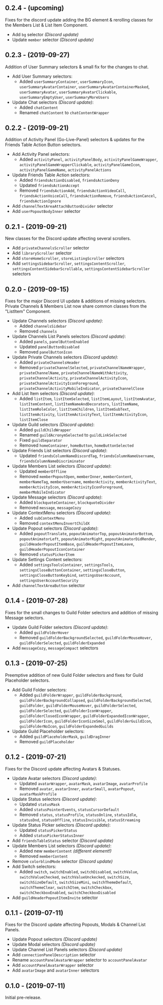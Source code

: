## 0.2.4 - (upcoming)
Fixes for the discord update adding the BG element & rerolling classes for the Members List & List Item Component.

- Add `bg` selector *(Discord update)*
- Update `member` selector *(Discord update)*

## 0.2.3 - (2019-09-27)
Addition of User Summary selectors & small fix for the changes to chat.

- Add User Summary selectors:
	- Added `userSummaryContainer`, `userSummaryIcon`, `userSummaryAvatarContainer`, `userSummaryAvatarContainerMasked`, `userSummaryAvatar`, `userSummaryAvatarClickable`, `userSummaryEmptyUser`, `userSummaryMoreUsers`
- Update Chat selectors *(Discord update)*:
	- Added `chatContent`
	- Renamed `chatContent` to `chatContentWrapper`

## 0.2.2 - (2019-09-21)
Addition of Activity Panel (Go-Live-Panel) selectors & updates for the Friends Table Action Button selectors.

- Add Activity Panel selectors:
	- Added `activityPanel`, `activityPanelBody`, `activityPanelGameWrapper`, `activityPanelGameWrapperClickable`, `activityPanelGameIcon`, `activityPanelGameName`, `activityPanelActions`
- Update Friends Table Action selectors:
	- Added `friendsActionDisabled`, `friendsActionDeny`
	- Updated `friendsActionAccept`
	- Removed `friendsActionAdd`, `friendsActionVideoCall`, `friendsActionVoiceCall`, `friendsActionRemove`, `friendsActionCancel`, `friendsActionIgnore`
- Add `channelTextAreaAttachButtonDivider` selector
- Add `userPopoutBodyInner` selector

## 0.2.1 - (2019-09-21)
New classes for the Discord update affecting several scrollers.

- Add `privateChannelsScroller` selector
- Add `libraryScroller` selector
- Add `storeHomeScroller`, `storeListingScroller` selectors
- Add `settingsSidebarScroller`, `settingsContentScroller`, `settingsContentSidebarScrollable`, `settingsContentSidebarScroller` selectors

## 0.2.0 - (2019-09-15)
Fixes for the major Discord UI update & additions of missing selectors.  
Private Channels & Members List now share common classes from the "ListItem" Component.

- Update Channels selectors *(Discord update)*:
	- Added `channelsSidebar`
	- Removed `channels`
- Update Channels List Panels selectors *(Discord update)*:
	- Added `panels`, `panelButtonEnabled`
	- Updated `panelButtonDisabled`
	- Removed `panelButtonIcon`
- Update Private Channels selectors *(Discord update)*:
	- Added `privateChannelsHeader`
	- Removed `privateChannelSelected`, `privateChannelNameWrapper`, `privateChannelName`, `privateChannelNameWithActivity`, `privateChannelActivity`, `privateChannelActivityIcon`, `privateChannelActivityIconForeground`, `privateChannelActivityMobileIndicator`, `privateChannelClose`
- Add List Item selectors *(Discord update)*:
	- Added `listItem`, `listItemSelected`, `listItemLayout`, `listItemAvatar`, `listItemContent`, `listItemNameAndDecorators`, `listItemName`, `listItemRoleColor`, `listItemChildren`, `listItemSubText`, `listItemActivity`, `listItemActivityText`, `listItemActivityIcon`, `listItemClose`
- Update Guild selectors *(Discord update)*:
	- Added `guildChildWrapper`
	- Renamed `guildAcronymSelected` to `guildLinkSelected`
	- Fixed `guildSeparator`
	- Removed `homeContainer`, `homeButton`, `homeButtonSelected`
- Update Friends List selectors *(Discord update)*:
	- Updated `friendsColumnNameDiscordTag`, `friendsColumnNameUsername`, `friendsColumnNameDiscriminator`
- Update Members List selectors *(Discord update)*:
	- Updated `memberOffline`
	- Removed `memberPopoutOpen`, `memberInner`, `memberContent`, `memberNameTag`, `memberUsername`, `memberActivity`, `memberActivityText`, `memberActivityIcon`, `memberActivityIconForeground`, `memberMobileIndicator`
- Update Message selectors *(Discord update)*:
	- Added `blockquoteContainer`, `blockquoteDivider`
	- Removed `message`, `messageCozy`
- Update ContextMenu selectors *(Discord update)*:
	- Added `subContextMenu`
	- Removed `contextMenuInvertChildX`
- Update Popout selectors *(Discord update)*:
	- Added `popoutTranslate`, `popoutAnimatorTop`, `popoutAnimatorBottom`, `popoutAnimatorLeft`, `popoutAnimatorRight`, `popoutAnimatorDidRender`, `guildHeaderPopoutItemBase`, `guildHeaderPopoutItemLeave`, `guildHeaderPopoutIconContainer`
	- Removed `statusPickerItem`
- Update Settings Content selectors:
	- Added `settingsToolsContainer`, `settingsTools`, `settingsCloseButtonContainer`, `settingsCloseButton`, `settingsCloseButtonKeybind`, `settingsUserAccount`, `settingsUserAccountSecurity`
- Add `channelTextAreaButton` selector

## 0.1.4 - (2019-07-28)
Fixes for the small changes to Guild Folder selectors and addition of missing Message selectors.

- Update Guild Folder selectors *(Discord update)*:
	- Added `guildFolderHover`
	- Removed `guildFolderBackgroundSelected`, `guildFolderMouseHover`, `guildFolderSelected`, `guildFolderExpanded`
- Add `messageCozy`, `messageCompact` selectors

## 0.1.3 - (2019-07-25)
Preemptive addition of new Guild Folder selectors and fixes for Guild Placeholder selectors.

- Add Guild Folder selectors:
	- Added `guildFolderWrapper`, `guildFolderBackground`, `guildFolderBackgroundCollapsed`, `guildFolderBackgroundSelected`, `guildFolder`, `guildFolderMouseHover`, `guildFolderSelected`, `guildFolderSelected`, `guildFolderIconWrapper`, `guildFolderClosedIconWrapper`, `guildFolderExpandedIconWrapper`, `guildFolderIcon`, `guildFolderIconSizeSmol`, `guildFolderGuildIcon`, `guildFolderNoIcon`, `guildFolderExpandedGuilds`
- Update Guild Placeholder selectors:
	- Added `guildPlaceholderMask`, `guildDragInner`
	- Removed `guildPlaceholder`

## 0.1.2 - (2019-07-21)
Fixes for the Discord update affecting Avatars & Statuses.

- Update Avatar selectors *(Discord update)*:
	- Updated `avatarWrapper`, `avatarMask`, `avatarImage`, `avatarProfile`
	- Removed `avatar`, `avatarInner`, `avatarSmall`, `avatarPopout`, `avatarMaskProfile`
- Update Status selectors *(Discord update)*:
	- Updated `statusMask`
	- Added `statusPointerEvents`, `statusCursorDefault`
	- Removed `status`, `statusProfile`, `statusOnline`, `statusIdle`, `statusDnd`, `statusOffline`, `statusInvisible`, `statusStreaming`
- Update Status Picker selectors *(Discord update)*:
	- Updated `statusPickerStatus`
	- Added `statusPickerStatusInner`
- Add `friendsTableStatus` selector *(Discord update)*
- Update Members List selectors *(Discord update)*:
	- Added new `memberContent` *(different element!)*
	- Removed `memberContent`
- Remove `colorblindMode` selector *(Discord update)*
- Add Switch selectors:
	- Added `switch`, `switchEnabled`, `switchDisabled`, `switchValue`, `switchValueChecked`, `switchValueUnckecked`, `switchSize`, `switchSizeDefault`, `switchSizeMini`, `switchThemeDefault`, `switchThemeClear`, `switchItem`, `switchCheckbox`, `switchCheckboxEnabled`, `switchCheckboxDisabled`
- Add `guildHeaderPopoutItemInvite` selector

## 0.1.1 - (2019-07-11)
Fixes for the Discord update affecting Popouts, Modals & Channel List Panels.

- Update Popout selectors *(Discord update)*
- Update Modal selectors *(Discord update)*
- Update Channel List Panels selectors *(Discord update)*
- Add `connectionPanelDescription` selector
- Rename `accountPanelAvatarWrapper` selector to `accountPanelAvatar`
- Add `accountPanelAvatarWrapper` selector
- Add `avatarImage` and `avatarInner` selectors

## 0.1.0 - (2019-07-11)
Initial pre-release.